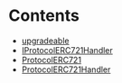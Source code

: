 

# Contents
- [upgradeable](/src/token/ERC721/upgradeable)
- [IProtocolERC721Handler](IProtocolERC721Handler.sol/interface.IProtocolERC721Handler.md)
- [ProtocolERC721](ProtocolERC721.sol/contract.ProtocolERC721.md)
- [ProtocolERC721Handler](ProtocolERC721Handler.sol/contract.ProtocolERC721Handler.md)
